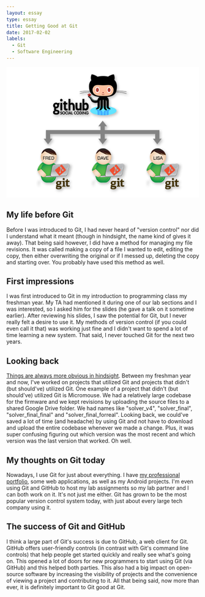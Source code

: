 ```yaml
---
layout: essay
type: essay
title: Getting Good at Git
date: 2017-02-02
labels:
  - Git
  - Software Engineering
---
```


<img class="ui medium right floated image" src="../images/github-collaboration.png">

## My life before Git
Before I was introduced to Git, I had never heard of "version control" nor did I understand what it meant (though in hindsight, the name kind of gives it away). That being said however, I did have a method for managing my file revisions. It was called making a copy of a file I wanted to edit, editing the copy, then either overwriting the original or if I messed up, deleting the copy and starting over. You probably have used this method as well.

## First impressions
I was first introduced to Git in my introduction to programming class my freshman year. My TA had mentioned it during one of our lab sections and I was interested, so I asked him for the slides (he gave a talk on it sometime earlier). After reviewing his slides, I saw the potential for Git, but I never really felt a desire to use it. My methods of version control (if you could even call it that) was working just fine and I didn't want to spend a lot of time learning a new system. That said, I never touched Git for the next two years.

## Looking back
[Things are always more obvious in hindsight](https://en.wikipedia.org/wiki/Hindsight_bias). Between my freshman year and now, I've worked on projects that utilized Git and projects that didn't (but should've) utilized Git. One example of a project that didn't (but should've) utilized Git is Micromouse. We had a relatively large codebase for the firmware and we kept revisions by uploading the source files to a shared Google Drive folder. We had names like "solver_v4", "solver_final", "solver_final_final" and "solver_final_forreal". Looking back, we could've saved a lot of time (and headache) by using Git and not have to download and upload the entire codebase whenever we made a change. Plus, it was super confusing figuring out which version was the most recent and which version was the last version that worked. Oh well.

## My thoughts on Git today
Nowadays, I use Git for just about everything. I have [my professional portfolio](https://jerry1100.github.io/), some web applications, as well as my Android projects. I'm even using Git and GitHub to host my lab assignments so my lab partner and I can both work on it. It's not just me either. Git has grown to be the most popular version control system today, with just about every large tech company using it.

## The success of Git and GitHub
I think a large part of Git's success is due to GitHub, a web client for Git. GitHub offers user-friendly controls (in contrast with Git's command line controls) that help people get started quickly and really see what's going on. This opened a lot of doors for new programmers to start using Git (via GitHub) and this helped both parties. This also had a big impact on open-source software by increasing the visibility of projects and the convenience of viewing a project and contributing to it. All that being said, now more than ever, it is definitely important to Git good at Git.
